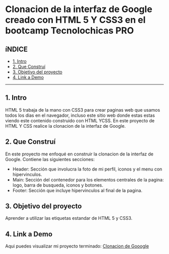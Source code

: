 #   Clonacion de la interfaz de Google creado con HTML 5 Y CSS3 en el bootcamp Tecnolochicas PRO


## **íNDICE**

* [1. Intro](https://github.com/ArelyAndrea/ClonacionGoogle#1-intro)
* [2. Que Construí](https://github.com/ArelyAndrea/ClonacionGoogle#2-que-constru%C3%AD)
* [3. Objetivo del proyecto](https://github.com/ArelyAndrea/ClonacionGoogle/blob/main/README.md#3-objetivo-del-proyecto)
* [4. Link a Demo](https://github.com/ArelyAndrea/ClonacionGoogle/blob/main/README.md#4-link-a-demo)

****

## 1. Intro
HTML 5 trabaja de la mano con CSS3 para crear paginas web que usamos todos los dias en el navegador, incluso este sitio web donde estas estas viendo este contenido construido con HTML YCSS. En este proyecto de HTML Y CSS realice la clonacion de la interfaz de Google.

## 2. Que Construí
En este proyecto me enfoqué en construir la clonacion de la interfaz de Google. Contiene las siguientes secciones:
* Header: Sección que involucra la foto de mi perfil, iconos y el menu con hipervinculos.
* Main: Sección del contenedor para los elementos centrales de la pagina: logo, barra de busqueda, iconos y botones.
* Footer: Sección que incluye hipervinculos al final de la pagina.

## 3. Objetivo del proyecto
Aprender a utilizar las etiquetas estandar de HTML 5 y CSS3.

## 4. Link a Demo
Aqui puedes visualizar mi proyecto terminado: [Clonacion de Gooogle](#)
